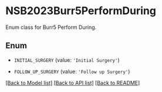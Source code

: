 # NSB2023Burr5PerformDuring

Enum class for Burr5 Perform During.

## Enum

* `INITIAL_SURGERY` (value: `'Initial Surgery'`)

* `FOLLOW_UP_SURGERY` (value: `'Follow up Surgery'`)

[[Back to Model list]](../README.md#documentation-for-models) [[Back to API list]](../README.md#documentation-for-api-endpoints) [[Back to README]](../README.md)


